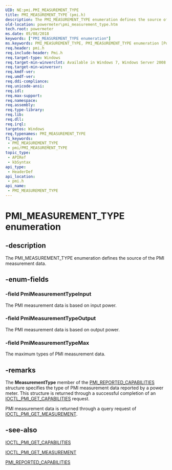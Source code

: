```yaml
---
UID: NE:pmi.PMI_MEASUREMENT_TYPE
title: PMI_MEASUREMENT_TYPE (pmi.h)
description: The PMI_MEASUREMENT_TYPE enumeration defines the source of the PMI measurement data.
old-location: powermeter\pmi_measurement_type.htm
tech.root: powermeter
ms.date: 05/08/2018
keywords: ["PMI_MEASUREMENT_TYPE enumeration"]
ms.keywords: PMI_MEASUREMENT_TYPE, PMI_MEASUREMENT_TYPE enumeration [Power Metering and Budgeting Devices], PmiMeasurementTypeInput, PmiMeasurementTypeMax, PmiMeasurementTypeOutput, PowerMeterRef_2156ee1f-16d6-4021-865e-ce6482a53f66.xml, pmi/PMI_MEASUREMENT_TYPE, pmi/PmiMeasurementTypeInput, pmi/PmiMeasurementTypeMax, pmi/PmiMeasurementTypeOutput, powermeter.pmi_measurement_type
req.header: pmi.h
req.include-header: Pmi.h
req.target-type: Windows
req.target-min-winverclnt: Available in Windows 7, Windows Server 2008 R2, and later versions of the Windows operating systems
req.target-min-winversvr: 
req.kmdf-ver: 
req.umdf-ver: 
req.ddi-compliance: 
req.unicode-ansi: 
req.idl: 
req.max-support: 
req.namespace: 
req.assembly: 
req.type-library: 
req.lib: 
req.dll: 
req.irql: 
targetos: Windows
req.typenames: PMI_MEASUREMENT_TYPE
f1_keywords:
 - PMI_MEASUREMENT_TYPE
 - pmi/PMI_MEASUREMENT_TYPE
topic_type:
 - APIRef
 - kbSyntax
api_type:
 - HeaderDef
api_location:
 - pmi.h
api_name:
 - PMI_MEASUREMENT_TYPE
---
```


# PMI_MEASUREMENT_TYPE enumeration


## -description

The PMI_MEASUREMENT_TYPE enumeration defines the source of the PMI measurement data.

## -enum-fields

### -field PmiMeasurementTypeInput

The PMI measurement data is based on input power.

### -field PmiMeasurementTypeOutput

The PMI measurement data is based on output power.

### -field PmiMeasurementTypeMax

The maximum types of PMI measurement data.

## -remarks

The <b>MeasurementType</b> member of the <a href="/windows-hardware/drivers/ddi/pmi/ns-pmi-_pmi_reported_capabilities">PMI_REPORTED_CAPABILITIES</a> structure specifies the type of PMI measurement data reported by a power meter. This structure is returned through a successful completion of an <a href="/windows-hardware/drivers/ddi/pmi/ni-pmi-ioctl_pmi_get_capabilities">IOCTL_PMI_GET_CAPABILITIES</a> request.

PMI measurement data is returned through a query request of <a href="/windows-hardware/drivers/ddi/pmi/ni-pmi-ioctl_pmi_get_measurement">IOCTL_PMI_GET_MEASUREMENT</a>.

## -see-also

<a href="/windows-hardware/drivers/ddi/pmi/ni-pmi-ioctl_pmi_get_capabilities">IOCTL_PMI_GET_CAPABILITIES</a>



<a href="/windows-hardware/drivers/ddi/pmi/ni-pmi-ioctl_pmi_get_measurement">IOCTL_PMI_GET_MEASUREMENT</a>



<a href="/windows-hardware/drivers/ddi/pmi/ns-pmi-_pmi_reported_capabilities">PMI_REPORTED_CAPABILITIES</a>

